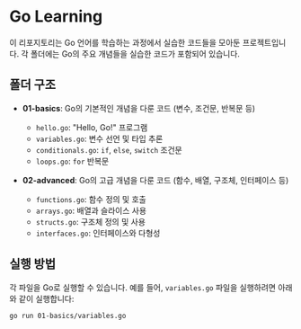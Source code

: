 # Go Learning

이 리포지토리는 Go 언어를 학습하는 과정에서 실습한 코드들을 모아둔 프로젝트입니다. 각 폴더에는 Go의 주요 개념들을 실습한 코드가 포함되어 있습니다.

## 폴더 구조

- **01-basics**: Go의 기본적인 개념을 다룬 코드 (변수, 조건문, 반복문 등)
  - `hello.go`: "Hello, Go!" 프로그램
  - `variables.go`: 변수 선언 및 타입 추론
  - `conditionals.go`: `if`, `else`, `switch` 조건문
  - `loops.go`: `for` 반복문

- **02-advanced**: Go의 고급 개념을 다룬 코드 (함수, 배열, 구조체, 인터페이스 등)
  - `functions.go`: 함수 정의 및 호출
  - `arrays.go`: 배열과 슬라이스 사용
  - `structs.go`: 구조체 정의 및 사용
  - `interfaces.go`: 인터페이스와 다형성

## 실행 방법

각 파일을 Go로 실행할 수 있습니다. 예를 들어, `variables.go` 파일을 실행하려면 아래와 같이 실행합니다:

```bash
go run 01-basics/variables.go
